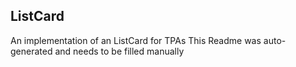 ## ListCard
An implementation of an ListCard for TPAs
This Readme was auto-generated and needs to be filled manually

